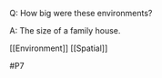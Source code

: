 Q: How big were these environments?

A: The size of a family house.

[[Environment]]
[[Spatial]]

#P7 